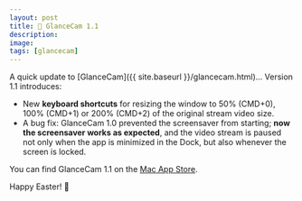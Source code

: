 ```yaml
---
layout: post
title: 🐣 GlanceCam 1.1
description:
image:
tags: [glancecam]
---
```

A quick update to [GlanceCam]({{ site.baseurl }}/glancecam.html)... Version 1.1 introduces:

-   New **keyboard shortcuts** for resizing the window to 50% (CMD+0), 100% (CMD+1) or 200% (CMD+2) of the original stream video size.
-   A bug fix: GlanceCam 1.0 prevented the screensaver from starting; **now the screensaver works as expected**, and the video stream is paused not only when the app is minimized in the Dock, but also whenever the screen is locked.

You can find GlanceCam 1.1 on the [Mac App Store](https://itunes.apple.com/us/app/glancecam-ip-webcam-viewer/id1360797896?l=it&ls=1&mt=12).

Happy Easter! 🐣